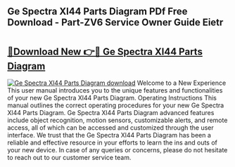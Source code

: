 ## Ge Spectra Xl44 Parts Diagram PDf Free Download - Part-ZV6 Service Owner Guide Eietr

# <h2><a href="http://dfmpzk.blite.top/?on=Ge+Spectra+Xl44+Parts+Diagram">🔗Download New 👉🔴 Ge Spectra Xl44 Parts Diagram</a></h2>

[![Ge Spectra Xl44 Parts Diagram download](https://i.imgur.com/lujVjoI.png)](http://dfmpzk.blite.top/?on=Ge+Spectra+Xl44+Parts+Diagram)
Welcome to a New Experience This user manual introduces you to the unique features and functionalities of your new Ge Spectra Xl44 Parts Diagram. Operating Instructions This manual outlines the correct operating procedures for your new Ge Spectra Xl44 Parts Diagram. Ge Spectra Xl44 Parts Diagram advanced features include object recognition, motion sensors, customizable alerts, and remote access, all of which can be accessed and customized through the user interface. We trust that the Ge Spectra Xl44 Parts Diagram has been a reliable and effective resource in your efforts to learn the ins and outs of your new device. In case of any queries or concerns, please do not hesitate to reach out to our customer service team.

